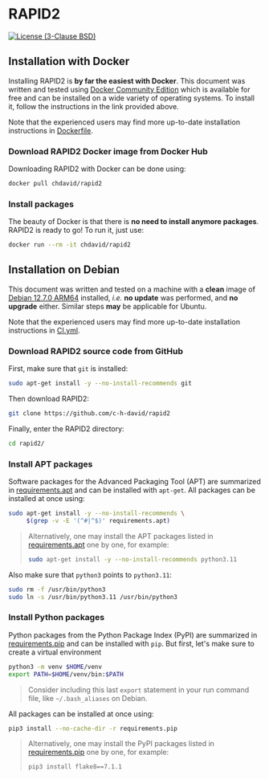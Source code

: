 # RAPID2

[![License (3-Clause BSD)][BDG_BSD3]][URL_LICENS]

## Installation with Docker

Installing RAPID2 is **by far the easiest with Docker**. This document was
written and tested using
[Docker Community Edition][URL_DOCSFT]
which is available for free and can be installed on a wide variety of operating
systems. To install it, follow the instructions in the link provided above.

Note that the experienced users may find more up-to-date installation
instructions in
[Dockerfile][URL_DOCFIL].

### Download RAPID2 Docker image from Docker Hub

Downloading RAPID2 with Docker can be done using:

```bash
docker pull chdavid/rapid2
```

### Install packages

The beauty of Docker is that there is **no need to install anymore packages**.
RAPID2 is ready to go! To run it, just use:

```bash
docker run --rm -it chdavid/rapid2
```

## Installation on Debian

This document was written and tested on a machine with a **clean** image of
[Debian 12.7.0 ARM64][URL_DEBIAN]
installed, *i.e.* **no update** was performed, and **no upgrade** either.
Similar steps **may** be applicable for Ubuntu.

Note that the experienced users may find more up-to-date installation
instructions in
[CI.yml][URL_CI_YML].

### Download RAPID2 source code from GitHub

First, make sure that `git` is installed:

```bash
sudo apt-get install -y --no-install-recommends git
```

Then download RAPID2:

```bash
git clone https://github.com/c-h-david/rapid2
```

Finally, enter the RAPID2 directory:

```bash
cd rapid2/
```

### Install APT packages

Software packages for the Advanced Packaging Tool (APT) are summarized in
[requirements.apt][URL_REQAPT]
and can be installed with `apt-get`. All packages can be installed at once
using:

```bash
sudo apt-get install -y --no-install-recommends \
     $(grep -v -E '(^#|^$)' requirements.apt)
```

> Alternatively, one may install the APT packages listed in
> [requirements.apt][URL_REQAPT]
> one by one, for example:
>
> ```bash
> sudo apt-get install -y --no-install-recommends python3.11
> ```

Also make sure that `python3` points to `python3.11`:

```bash
sudo rm -f /usr/bin/python3
sudo ln -s /usr/bin/python3.11 /usr/bin/python3
```

### Install Python packages

Python packages from the Python Package Index (PyPI) are summarized in
[requirements.pip][URL_REQPIP]
and can be installed with `pip`. But first, let's make sure to create a
virtual environment

```bash
python3 -m venv $HOME/venv
export PATH=$HOME/venv/bin:$PATH
```

> Consider including this last `export` statement in your run command file,
> like `~/.bash_aliases` on Debian.

All packages can be installed at once using:

```bash
pip3 install --no-cache-dir -r requirements.pip
```

> Alternatively, one may install the PyPI packages listed in
> [requirements.pip][URL_REQPIP]
> one by one, for example:
>
> ```bash
> pip3 install flake8==7.1.1
> ```

<!-- pyml disable-num-lines 20 line-length-->
[BDG_BSD3]: https://img.shields.io/badge/license-BSD%203--Clause-yellow.svg

[URL_LICENS]: https://github.com/c-h-david/rapid2/blob/main/LICENSE
[URL_DOCFIL]: https://github.com/c-h-david/rapid2/blob/main/Dockerfile
[URL_CI_YML]: https://github.com/c-h-david/rapid2/blob/main/.github/workflows/CI.yml
[URL_REQAPT]: https://github.com/c-h-david/rapid2/blob/main/requirements.apt
[URL_REQPIP]: https://github.com/c-h-david/rapid2/blob/main/requirements.pip
[URL_REPOSI]: https://github.com/c-h-david/rapid2/blob/main/

[URL_DOCSFT]: https://www.docker.com/community-edition#/download
[URL_DEBIAN]: https://cloud.debian.org/images/archive/12.7.0/arm64/iso-cd/debian-12.7.0-arm64-netinst.iso
